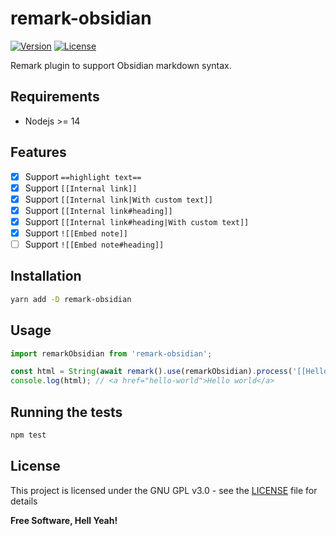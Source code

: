 # remark-obsidian

[![Version](https://img.shields.io/npm/v/remark-obsidian.svg?colorA=181C31&colorB=212839&label=version&sort=semver&style=flat-square)](https://www.npmjs.com/package/remark-obsidian)
[![License](https://img.shields.io/badge/license-GPL%20v3%2B-yellow.svg?style=flat-square&colorA=181C31&colorB=212839)](https://raw.githubusercontent.com/johackim/remark-obsidian/master/LICENSE.txt)

Remark plugin to support Obsidian markdown syntax.

## Requirements

- Nodejs >= 14

## Features

- [x] Support `==highlight text==`
- [x] Support `[[Internal link]]`
- [x] Support `[[Internal link|With custom text]]`
- [x] Support `[[Internal link#heading]]`
- [x] Support `[[Internal link#heading|With custom text]]`
- [x] Support `![[Embed note]]`
- [ ] Support `![[Embed note#heading]]`

## Installation

```bash
yarn add -D remark-obsidian
```

## Usage

```js
import remarkObsidian from 'remark-obsidian';

const html = String(await remark().use(remarkObsidian).process('[[Hello world]]'));
console.log(html); // <a href="hello-world">Hello world</a>
```

## Running the tests

```bash
npm test
```

## License

This project is licensed under the GNU GPL v3.0 - see the [LICENSE](https://raw.githubusercontent.com/johackim/remark-obsidian/master/LICENSE.txt) file for details

**Free Software, Hell Yeah!**
